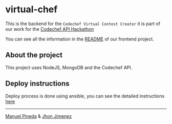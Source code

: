 # virtual-chef

This is the backend for the `Codechef Virtual Contest Creator` it is part of our work for the [Codechef API Hackathon](https://www.codechef.com/CAH1801?utm_source=contest_listing&utm_medium=link&utm_campaign=CAH1801)

You can see all the information in the [README](https://github.com/jhonber/codechef-virtual-contest) of our frontend project.

## About the project

This project uses NodeJS, MongoDB and the Codechef API.

## Deploy instructions

Deploy process is done using ansible, you can see the detailed instructions [here](./deploy)

-----

[Manuel Pineda](https://github.com/pin3da) & [Jhon Jimenez](https://github.com/jhonber/)
